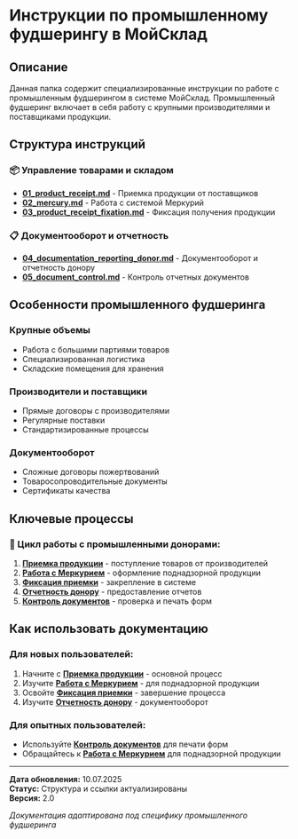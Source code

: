 # Инструкции по промышленному фудшерингу в МойСклад

## Описание

Данная папка содержит специализированные инструкции по работе с промышленным фудшерингом в системе МойСклад. Промышленный фудшеринг включает в себя работу с крупными производителями и поставщиками продукции.

## Структура инструкций

### 📦 Управление товарами и складом
- **[01_product_receipt.md](01_product_receipt.md)** - Приемка продукции от поставщиков
- **[02_mercury.md](02_mercury.md)** - Работа с системой Меркурий
- **[03_product_receipt_fixation.md](03_product_receipt_fixation.md)** - Фиксация получения продукции

### 📋 Документооборот и отчетность
- **[04_documentation_reporting_donor.md](04_documentation_reporting_donor.md)** - Документооборот и отчетность донору
- **[05_document_control.md](05_document_control.md)** - Контроль отчетных документов

## Особенности промышленного фудшеринга

### Крупные объемы
- Работа с большими партиями товаров
- Специализированная логистика
- Складские помещения для хранения

### Производители и поставщики
- Прямые договоры с производителями
- Регулярные поставки
- Стандартизированные процессы

### Документооборот
- Сложные договоры пожертвований
- Товаросопроводительные документы
- Сертификаты качества

## Ключевые процессы

### 🔄 Цикл работы с промышленными донорами:
1. **[Приемка продукции](01_product_receipt.md)** - поступление товаров от производителей
2. **[Работа с Меркурием](02_mercury.md)** - оформление поднадзорной продукции
3. **[Фиксация приемки](03_product_receipt_fixation.md)** - закрепление в системе
4. **[Отчетность донору](04_documentation_reporting_donor.md)** - предоставление отчетов
5. **[Контроль документов](05_document_control.md)** - проверка и печать форм

## Как использовать документацию

### Для новых пользователей:
1. Начните с **[Приемка продукции](01_product_receipt.md)** - основной процесс
2. Изучите **[Работа с Меркурием](02_mercury.md)** - для поднадзорной продукции
3. Освойте **[Фиксация приемки](03_product_receipt_fixation.md)** - завершение процесса
4. Изучите **[Отчетность донору](04_documentation_reporting_donor.md)** - документооборот

### Для опытных пользователей:
- Используйте **[Контроль документов](05_document_control.md)** для печати форм
- Обращайтесь к **[Работа с Меркурием](02_mercury.md)** для поднадзорной продукции

---

**Дата обновления:** 10.07.2025  
**Статус:** Структура и ссылки актуализированы  
**Версия:** 2.0

*Документация адаптирована под специфику промышленного фудшеринга* 